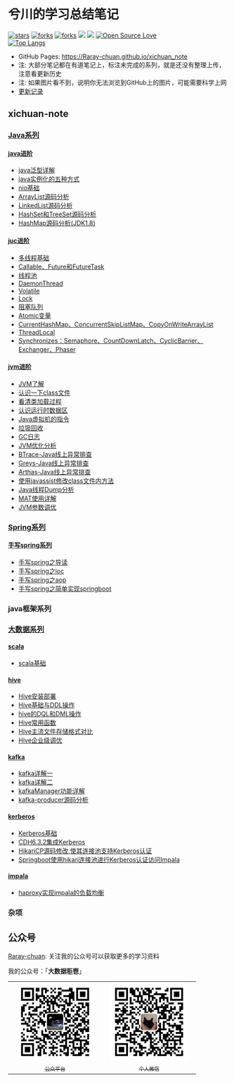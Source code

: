 # 兮川的学习总结笔记

[![stars](https://img.shields.io/github/stars/Raray-chuan/xichuan_note?color=42b883&logo=github&style=flat-square&logoColor=ffffff)](https://github.com/Raray-chuan/xichuan_note/stargazers)
[![forks](https://img.shields.io/github/forks/Raray-chuan/xichuan_note?color=42b883&logo=github&style=flat-square&logoColor=ffffff)](https://github.com/Raray-chuan/xichuan_note/network/members)
[![forks](https://img.shields.io/github/issues/Raray-chuan/xichuan_note?color=42b883&logo=github&style=flat-square&logoColor=ffffff)](https://github.com/Raray-chuan/xichuan_note/issues)
<a href="https://blog.csdn.net/zc_ad/"><img src="https://img.shields.io/badge/CSDN-博客-blue"/></a>
<a href="https://space.bilibili.com/276402816/"><img src="https://img.shields.io/badge/bilibili-哔哩哔哩-ff69b4"/></a>
[![Open Source Love](https://badges.frapsoft.com/os/v2/open-source.svg?v=103)](https://github.com/Raray-chuan/xichuan_note/)
<br>
[![Top Langs](https://github-readme-stats.vercel.app/api/top-langs/?username=Raray-chuan&layout=compact)](https://github.com/Raray-chuan/xichuan_note)
<br>

- GitHub Pages: https://Raray-chuan.github.io/xichuan_note
- 注: 大部分笔记都在有道笔记上，标注未完成的系列，就是还没有整理上传，注意看更新历史  
- 注: 如果图片看不到，说明你无法浏览到GitHub上的图片，可能需要科学上网
- [更新记录](/docs/extra-page/push-history.md)


## xichuan-note



### [Java系列](/docs/java/java-introduction.md)

#### [java进阶](/docs/java/java-extra/java-extra-introduction.md)
- [java泛型详解](/docs/java/java-extra/java泛型详解.md)
- [java实例化的五种方式](/docs/java/java-extra/java实例化的五种方式.md)
- [nio基础](/docs/java/java-extra/NIO基础.md)
- [ArrayList源码分析](/docs/java/java-extra/ArrayList源码分析.md)
- [LinkedList源码分析](/docs/java/java-extra/LinkedList源码分析.md)
- [HashSet和TreeSet源码分析](/docs/java/java-extra/HashSet和TreeSet源码分析.md)
- [HashMap源码分析(JDK1.8)](/docs/java/java-extra/HashMap源码分析(JDK1.8).md)

#### [juc进阶](/docs/java/juc/juc-introduction.md)
- [多线程基础](/docs/java/juc/多线程基础.md)
- [Callable、Future和FutureTask](/docs/java/juc/Callable、Future和FutureTask.md)
- [线程池](/docs/java/juc/线程池.md)
- [DaemonThread](/docs/java/juc/DaemonThread.md)
- [Volatile](/docs/java/juc/Volatile.md)
- [Lock](/docs/java/juc/Lock.md)
- [阻塞队列](/docs/java/juc/阻塞队列.md)
- [Atomic变量](/docs/java/juc/Atomic变量.md)
- [CurrentHashMap、ConcurrentSkipListMap、CopyOnWriteArrayList](/docs/java/juc/CurrentHashMap、ConcurrentSkipListMap、CopyOnWriteArrayList.md)
- [ThreadLocal](/docs/java/juc/ThreadLocal.md)
- [Synchronizes：Semaphore、CountDownLatch、CyclicBarrier、Exchanger、Phaser](/docs/java/juc/Synchronizes：Semaphore、CountDownLatch、CyclicBarrier、Exchanger、Phaser.md)

#### [jvm进阶](/docs/java/jvm/jvm-introduction.md)
- [JVM了解](/docs/java/jvm/JVM了解.md)
- [认识一下class文件](/docs/java/jvm/认识一下class文件.md)
- [看清类加载过程](/docs/java/jvm/看清类加载过程.md)
- [认识运行时数据区](/docs/java/jvm/认识运行时数据区.md)
- [Java虚拟机的指令](/docs/java/jvm/Java虚拟机的指令.md)
- [垃圾回收](/docs/java/jvm/垃圾回收.md)
- [GC日志](/docs/java/jvm/GC日志.md)
- [JVM优化分析](/docs/java/jvm/JVM优化分析.md)
- [BTrace-Java线上异常排查](/docs/java/jvm/BTrace-Java线上异常排查.md)
- [Greys-Java线上异常排查](/docs/java/jvm/Greys-Java线上异常排查.md)
- [Arthas-Java线上异常排查](/docs/java/jvm/Arthas-Java线上异常排查.md)
- [使用javassist修改class文件内方法](/docs/java/jvm/使用javassist修改class文件内方法.md)
- [Java线程Dump分析](/docs/java/jvm/Java线程Dump分析.md)
- [MAT使用详解](/docs/java/jvm/MAT使用详解.md)
- [JVM参数调优](/docs/java/jvm/JVM参数调优.md)



### [Spring系列](/docs/spring/spring-introduction.md)

#### [手写spring系列](/docs/spring/spring-handwrite/spring-handwrite-introduction.md)
- [手写spring之导读](/docs/spring/spring-handwrite/手写spring之导读.md)
- [手写spring之ioc](/docs/spring/spring-handwrite/手写spring之ioc.md)
- [手写spring之aop](/docs/spring/spring-handwrite/手写spring之aop.md)
- [手写spring之简单实现springboot](/docs/spring/spring-handwrite/手写spring之简单实现springboot.md)



### java框架系列



### [大数据系列](/docs/big-data/big-data-introduction.md)

#### [scala](/docs/big-data/scala/scala-introduction.md)
- [scala基础](/docs/big-data/scala/scala基础.md)

#### [hive](/docs/big-data/hive/hive-introduction.md)
- [Hive安装部署](/docs/big-data/hive/Hive安装部署.md)
- [Hive基础与DDL操作](/docs/big-data/hive/Hive基础与DDL操作.md)
- [hive的DQL和DML操作](/docs/big-data/hive/hive的DQL和DML操作.md)
- [Hive常用函数](/docs/big-data/hive/Hive常用函数.md)
- [Hive主流文件存储格式对比](/docs/big-data/hive/Hive主流文件存储格式对比.md)
- [Hive企业级调优](/docs/big-data/hive/Hive企业级调优.md)

#### [kafka](/docs/big-data/kafka/kafka-introduction.md)
- [kafka详解一](/docs/big-data/kafka/kafka详解一.md)
- [kafka详解二](/docs/big-data/kafka/kafka详解二.md)
- [kafkaManager功能详解](/docs/big-data/kafka/kafkaManager功能详解.md)
- [kafka-producer源码分析](/docs/big-data/kafka/kafka-producer源码分析.md)

#### [kerberos](/docs/big-data/kerberos/kerberos-introduction.md)
- [Kerberos基础](/docs/big-data/kerberos/Kerberos基础.md)
- [CDH6.3.2集成Kerberos](/docs/big-data/kerberos/CDH6.3.2集成Kerberos.md)
- [HikariCP源码修改,使其连接池支持Kerberos认证](/docs/big-data/kerberos/HikariCP源码修改,使其连接池支持Kerberos认证.md)
- [Springboot使用hikari连接池进行Kerberos认证访问Impala](/docs/big-data/kerberos/Springboot使用hikari连接池进行Kerberos认证访问Impala.md)

#### [impala](/docs/big-data/impala/impala-introduction.md)
- [haproxy实现impala的负载均衡](/docs/big-data/impala/haproxy实现impala的负载均衡.md)



### 杂项




<!-- 

### [spring系列-未完成](/docs/spring/spring-introduction.md)
#### [spring基础系列-未完成](/docs/spring/spring-base-introduction.md)
- [spring基础](/docs/spring/spring-base-01.md)

#### [spring cloud系列-未完成](/docs/spring/spring-cloud-introduction.md)
- [spring cloud基础](/docs/spring/spring-cloud-01.md)

#### [手写spring系列-未完成](/docs/spring/spring-handwriting-introduction.md)
- [手写spring基础](/docs/spring/spring-handwriting-01.md)




### [java框架系列-未完成](/docs/java-frame/java-frame-introduction.md)
#### [redis-未完成](/docs/java-frame/redis-introduction.md)
- [redis基础](/docs/java-frame/redis-01.md)

#### [nginx-未完成](/docs/java-frame/nginx-introduction.md)
- [nginx基础](/docs/java-frame/nginx-01.md)

#### [zookeeper-未完成](/docs/java-frame/zookeeper-introduction.md)
- [zookeeper基础](/docs/java-frame/zookeeper-01.md)

#### [activeMQ-未完成](/docs/java-frame/activeMQ-introduction.md)
- [activeMQ基础](/docs/java-frame/activeMQ-01.md)

#### [elasticSearch-未完成](/docs/java-frame/elasticSearch-introduction.md)
- [elasticSearch基础](/docs/java-frame/elasticSearch-01.md)

#### [kettle-未完成](/docs/java-frame/kettle-introduction.md)
- [kettle基础](/docs/java-frame/kettle-01.md)

#### [zabbix-未完成](/docs/java-frame/zabbix-introduction.md)
- [zabbix基础](/docs/java-frame/zabbix-01.md)

#### [jmeter-未完成](/docs/java-frame/jmeter-introduction.md)
- [jmeter基础](/docs/java-frame/jmeter-01.md)

#### [grafana-未完成](/docs/java-frame/grafana-introduction.md)
- [grafana基础](/docs/java-frame/grafana-01.md)




### [大数据系列-未完成](/docs/big-data/big-data-introduction.md)
#### [scala-未完成](/docs/big-data/scala-introduction.md)
- [scala基础](/docs/big-data/scala-01.md)

#### [hadoop-未完成](/docs/big-data/hadoop-introduction.md)
- [hadoop基础](/docs/big-data/hadoop-01.md)

#### [hive-未完成](/docs/big-data/hive-introduction.md)
- [hive基础](/docs/big-data/hive-01.md)

#### [hbase-未完成](/docs/big-data/hbase-introduction.md)
- [hbase基础](/docs/big-data/hbase-01.md)

#### [spark-未完成](/docs/big-data/spark-introduction.md)
- [spark基础](/docs/big-data/spark-01.md)

#### [kafka-未完成](/docs/big-data/kafka-introduction.md)
- [kafka基础](/docs/big-data/kafka-01.md)

#### [flink-未完成](/docs/big-data/flink-introduction.md)
- [flink基础](/docs/big-data/flink-01.md)

#### [flume-未完成](/docs/big-data/flume-introduction.md)
- [flume基础](/docs/big-data/flume-01.md)

#### [sqoop-未完成](/docs/big-data/sqoop-introduction.md)
- [sqoop基础](/docs/big-data/sqoop-01.md)

#### [maxwell-未完成](/docs/big-data/maxwell-introduction.md)
- [maxwell基础](/docs/big-data/maxwell-01.md)

#### [azkaban-未完成](/docs/big-data/azkaban-introduction.md)
- [azkaban基础](/docs/big-data/azkaban-01.md)

#### [hue-未完成](/docs/big-data/hue-introduction.md)
- [hue基础](/docs/big-data/hue-01.md)

#### [oozie-未完成](/docs/big-data/oozie-introduction.md)
- [oozie基础](/docs/big-data/oozie-01.md)

#### [airflow-未完成](/docs/big-data/airflow-introduction.md)
- [airflow基础](/docs/big-data/airflow-01.md)

#### [impala-未完成](/docs/big-data/impala-introduction.md)
- [impala基础](/docs/big-data/impala-01.md)

#### [atlas-未完成](/docs/big-data/atlas-introduction.md)
- [atlas基础](/docs/big-data/atlas-01.md)

#### [clickhouse-未完成](/docs/big-data/clickhouse-introduction.md)
- [clickhouse基础](/docs/big-data/clickhouse-01.md)

#### [presto-未完成](/docs/big-data/presto-introduction.md)
- [presto基础](/docs/big-data/presto-01.md)

#### [druid-未完成](/docs/big-data/druid-introduction.md)
- [druid基础](/docs/big-data/druid-01.md)

#### [kylin-未完成](/docs/big-data/kylin-introduction.md)
- [kylin基础](/docs/big-data/kylin-01.md)

#### [elk-未完成](/docs/big-data/elk-introduction.md)
- [elk基础](/docs/big-data/elk-01.md)

#### [kudu-未完成](/docs/big-data/kudu-introduction.md)
- [kudu基础](/docs/big-data/kudu-01.md)



### [杂项](/docs/others/others-introduction.md)



-->


## 公众号

[Raray-chuan](https://github.com/Raray-chuan): 关注我的公众号可以获取更多的学习资料

我的公众号：「**大数据秬鬯**」

<table>
    <tr>
      <td align="center" style="width: 200px;">
        <a href="https://github.com/Raray-chuan">
           <!--<img src="./images/qrcode-for-xichuan.jpg" style="width: 180px;"><br>-->
          <img src="https://raw.githubusercontent.com/Raray-chuan/xichuan_blog_pic/main/img/inner/qrcode-for-xichuan.jpg" style="width: 180px;"><br>
          <sub>公众平台</sub>
        </a><br>
      </td>
      <td align="center" style="width: 200px;">
        <a href="https://github.com/Raray-chuan">
          <!--<img src="./images/qrcode-for-it_fushang.jpg" style="width: 180px;"><br>-->
          <img src="https://raw.githubusercontent.com/Raray-chuan/xichuan_blog_pic/main/img/inner/qrcode-for-it_fushang.jpg" style="width: 180px;"><br>
          <sub>个人微信</sub>
        </a><br>
      </td>
    </tr>
</table>


